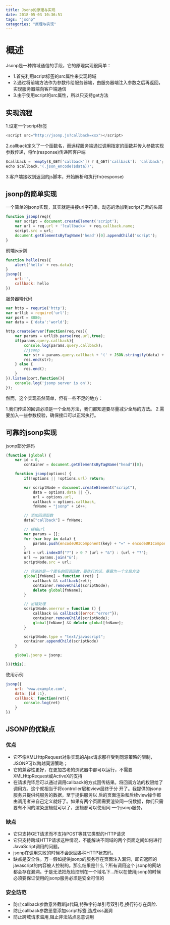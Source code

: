 ```yaml
---
title: Jsonp的原理与实现
date: 2018-05-03 10:36:51
tags: "jsonp"
categories: "原理与实现"
---
```

# 概述

Jsonp是一种跨域通信的手段，它的原理实现很简单：

* 1.首先利用script标签的src属性来实现跨域
* 2.通过将前端方法作为参数传给服务器端，由服务器端注入参数之后再返回，实现服务器端向客户端通信
* 3.由于使用script的src属性，所以只支持get方法

## 实现流程

1.设定一个script标签

```js
<script src="http://jsonp.js?callback=xxx"></script>
```

2.callback定义了一个函数名，而远程服务端通过调用指定的函数并传入参数实现参数传递，将fn(response)传递回客户端

```js
$callback = !empty($_GET['callback']) ? $_GET['callback']: 'callback';
echo $callback.'(.json_encode($data))';
```

3.客户端接收到返回的js脚本，开始解析和执行fn(response)
<!-- more -->

## jsonp的简单实现

一个简单的jsonp实现，其实就是拼接url字符串，动态的添加到script元素的头部

```js
function jsonp(req){
    var script = document.createElement('script');
    var url = req.url + '?callback=' + req.callback.name;
    script.src = url;
    document.getElementsByTagName('head')[0].appendChild('script');
}
```

前端js示例

```js
function hello(res){
    alert('hello' + res.data);
}
jsonp({
    url:'',
    callback: hello
})
```

服务器端代码

```js
var http = requrie('http');
var urllib = require('url');
var port = 8080;
var data = {'data':'world'};

http.createServer(function(req,res){
    var params = urllib.parse(req.url,true);
    if(params.query.callback){
        console.log(params.query.callback);
        //jsonp
        var str = params.query.callback + '(' + JSON.stringify(data) + ')';
        res.end(str);
    } else {
        res.end();
    }
}).listen(port,function(){
    console.log('jsonp server is on');
});

```

然而，这个实现虽然简单，但有一些不足的地方：

1.我们传递的回调必须是一个全局方法，我们都知道要尽量减少全局的方法。
2.需要加入一些参数校验，确保接口可以正常执行。

## 可靠的jsonp实现

jsonp部分源码

```js
(function (global) {
    var id = 0,
        container = document.getElementsByTagName("head")[0];

    function jsonp(options) {
        if(!options || !options.url) return;

        var scriptNode = document.createElement("script"),
            data = options.data || {},
            url = options.url,
            callback = options.callback,
            fnName = "jsonp" + id++;

        // 添加回调函数
        data["callback"] = fnName;

        // 拼接url
        var params = [];
        for (var key in data) {
            params.push(encodeURIComponent(key) + "=" + encodeURIComponent(data[key]));
        }
        url = url.indexOf("?") > 0 ? (url + "&") : (url + "?");
        url += params.join("&");
        scriptNode.src = url;

        // 传递的是一个匿名的回调函数，要执行的话，暴露为一个全局方法
        global[fnName] = function (ret) {
            callback && callback(ret);
            container.removeChild(scriptNode);
            delete global[fnName];
        }

        // 出错处理
        scriptNode.onerror = function () {
            callback && callback({error:"error"});
            container.removeChild(scriptNode);
            global[fnName] && delete global[fnName];
        }

        scriptNode.type = "text/javascript";
        container.appendChild(scriptNode)
    }

    global.jsonp = jsonp;

})(this);
```

使用示例

```js
jsonp({
    url: 'www.example.com',
    data: {id :1},
    callback: function(ret){
        console.log(ret)
    }
})
```

## JSONP的优缺点

### 优点

* 它不像XMLHttpRequest对象实现的Ajax请求那样受到同源策略的限制，JSONP可以跨越同源策略；
* 它的兼容性更好，在更加古老的浏览器中都可以运行，不需要XMLHttpRequest或ActiveX的支持
* 在请求完毕后可以通过调用callback的方式回传结果。将回调方法的权限给了调用方。这个就相当于将controller层和view层终于分 开了。我提供的jsonp服务只提供纯服务的数据，至于提供服务以 后的页面渲染和后续view操作都由调用者来自己定义就好了。如果有两个页面需要渲染同一份数据，你们只需要有不同的渲染逻辑就可以了，逻辑都可以使用同 一个jsonp服务。

### 缺点

* 它只支持GET请求而不支持POST等其它类型的HTTP请求
* 它只支持跨域HTTP请求这种情况，不能解决不同域的两个页面之间如何进行JavaScript调用的问题。
* jsonp在调用失败的时候不会返回各种HTTP状态码。
* 缺点是安全性。万一假如提供jsonp的服务存在页面注入漏洞，即它返回的javascript的内容被人控制的。那么结果是什么？所有调用这个 jsonp的网站都会存在漏洞。于是无法把危险控制在一个域名下…所以在使用jsonp的时候必须要保证使用的jsonp服务必须是安全可信的

### 安全防范

* 防止callback参数意外截断js代码,特殊字符单引号双引号,换行符存在风险.
* 防止callback参数恶意添加script标签,造成xss漏洞
* 防止跨域请求滥用,阻止非法站点恶意调用
